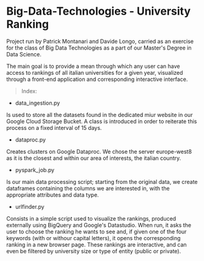 # Big-Data-Technologies - University Ranking

Project run by Patrick Montanari and Davide Longo, carried as an exercise for the class of Big Data Technologies as a part of our Master's Degree in Data Science.

The main goal is to provide a mean through which any user can have access to rankings of all italian universities for a given year, visualized through a front-end application and corresponding interactive interface.

> Index:

- data_ingestion.py

Is used to store all the datasets found in the dedicated miur website in our Google Cloud Storage Bucket. 
A class is introduced in order to reiterate this process on a fixed interval of 15 days.

- dataproc.py

Creates clusters on Google Dataproc. We chose the server europe-west8 as it is the closest and within our area of interests, the italian country.


- pyspark_job.py

Is our main data processing script; starting from the original data, we create dataframes containing the columns we are interested in, with the appropriate attributes and data type.

- urlfinder.py 

Consists in a simple script used to visualize the rankings, produced externally using BigQuery and Google's Datastudio. 
When run, it asks the user to choose the ranking he wants to see and, if given one of the four keywords (with or withour capital letters), it opens the corresponding ranking in a new browser page. These rankings are interactive, and can even be filtered by university size or type of entity (public or private).
